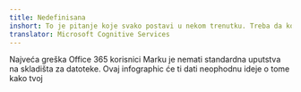 ```yaml
---
title: Nedefinisana
inshort: To je pitanje koje svako postavi u nekom trenutku. Treba da koristim SharePoint ili OneDrive za posao?
translator: Microsoft Cognitive Services
---
```



Najveća greška Office 365 korisnici Marku je nemati standardna uputstva na skladišta za datoteke. Ovaj infographic će ti dati neophodnu ideje o tome kako tvoj 


